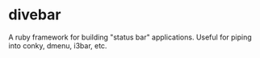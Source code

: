 divebar
=======

A ruby framework for building "status bar" applications. Useful for piping into conky, dmenu, i3bar, etc.
